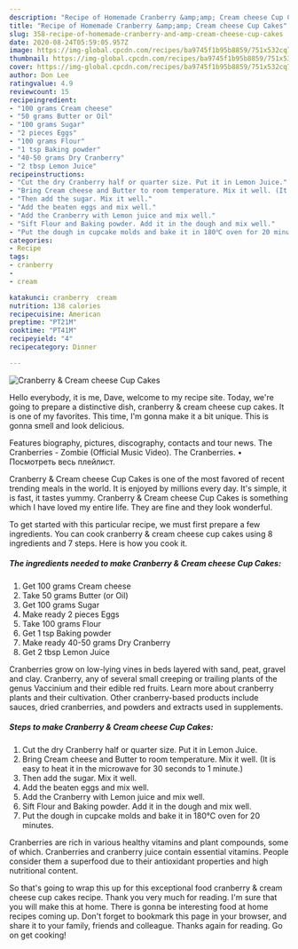 ```yaml
---
description: "Recipe of Homemade Cranberry &amp;amp; Cream cheese Cup Cakes"
title: "Recipe of Homemade Cranberry &amp;amp; Cream cheese Cup Cakes"
slug: 358-recipe-of-homemade-cranberry-and-amp-cream-cheese-cup-cakes
date: 2020-08-24T05:59:05.957Z
image: https://img-global.cpcdn.com/recipes/ba9745f1b95b8859/751x532cq70/cranberry-cream-cheese-cup-cakes-recipe-main-photo.jpg
thumbnail: https://img-global.cpcdn.com/recipes/ba9745f1b95b8859/751x532cq70/cranberry-cream-cheese-cup-cakes-recipe-main-photo.jpg
cover: https://img-global.cpcdn.com/recipes/ba9745f1b95b8859/751x532cq70/cranberry-cream-cheese-cup-cakes-recipe-main-photo.jpg
author: Don Lee
ratingvalue: 4.9
reviewcount: 15
recipeingredient:
- "100 grams Cream cheese"
- "50 grams Butter or Oil"
- "100 grams Sugar"
- "2 pieces Eggs"
- "100 grams Flour"
- "1 tsp Baking powder"
- "40-50 grams Dry Cranberry"
- "2 tbsp Lemon Juice"
recipeinstructions:
- "Cut the dry Cranberry half or quarter size. Put it in Lemon Juice."
- "Bring Cream cheese and Butter to room temperature. Mix it well. (It is easy to heat it in the microwave for 30 seconds to 1 minute.)"
- "Then add the sugar. Mix it well."
- "Add the beaten eggs and mix well."
- "Add the Cranberry with Lemon juice and mix well."
- "Sift Flour and Baking powder. Add it in the dough and mix well."
- "Put the dough in cupcake molds and bake it in 180℃ oven for 20 minutes."
categories:
- Recipe
tags:
- cranberry
- 
- cream

katakunci: cranberry  cream 
nutrition: 138 calories
recipecuisine: American
preptime: "PT21M"
cooktime: "PT41M"
recipeyield: "4"
recipecategory: Dinner

---
```



![Cranberry &amp; Cream cheese Cup Cakes](https://img-global.cpcdn.com/recipes/ba9745f1b95b8859/751x532cq70/cranberry-cream-cheese-cup-cakes-recipe-main-photo.jpg)

Hello everybody, it is me, Dave, welcome to my recipe site. Today, we're going to prepare a distinctive dish, cranberry &amp; cream cheese cup cakes. It is one of my favorites. This time, I'm gonna make it a bit unique. This is gonna smell and look delicious.

Features biography, pictures, discography, contacts and tour news. The Cranberries - Zombie (Official Music Video). The Cranberries. • Посмотреть весь плейлист.

Cranberry &amp; Cream cheese Cup Cakes is one of the most favored of recent trending meals in the world. It is enjoyed by millions every day. It's simple, it is fast, it tastes yummy. Cranberry &amp; Cream cheese Cup Cakes is something which I have loved my entire life. They are fine and they look wonderful.


To get started with this particular recipe, we must first prepare a few ingredients. You can cook cranberry &amp; cream cheese cup cakes using 8 ingredients and 7 steps. Here is how you cook it.

<!--inarticleads1-->

##### The ingredients needed to make Cranberry &amp; Cream cheese Cup Cakes:

1. Get 100 grams Cream cheese
1. Take 50 grams Butter (or Oil)
1. Get 100 grams Sugar
1. Make ready 2 pieces Eggs
1. Take 100 grams Flour
1. Get 1 tsp Baking powder
1. Make ready 40-50 grams Dry Cranberry
1. Get 2 tbsp Lemon Juice


Cranberries grow on low-lying vines in beds layered with sand, peat, gravel and clay. Cranberry, any of several small creeping or trailing plants of the genus Vaccinium and their edible red fruits. Learn more about cranberry plants and their cultivation. Other cranberry-based products include sauces, dried cranberries, and powders and extracts used in supplements. 

<!--inarticleads2-->

##### Steps to make Cranberry &amp; Cream cheese Cup Cakes:

1. Cut the dry Cranberry half or quarter size. Put it in Lemon Juice.
1. Bring Cream cheese and Butter to room temperature. Mix it well. (It is easy to heat it in the microwave for 30 seconds to 1 minute.)
1. Then add the sugar. Mix it well.
1. Add the beaten eggs and mix well.
1. Add the Cranberry with Lemon juice and mix well.
1. Sift Flour and Baking powder. Add it in the dough and mix well.
1. Put the dough in cupcake molds and bake it in 180℃ oven for 20 minutes.


Cranberries are rich in various healthy vitamins and plant compounds, some of which. Cranberries and cranberry juice contain essential vitamins. People consider them a superfood due to their antioxidant properties and high nutritional content. 

So that's going to wrap this up for this exceptional food cranberry &amp; cream cheese cup cakes recipe. Thank you very much for reading. I'm sure that you will make this at home. There is gonna be interesting food at home recipes coming up. Don't forget to bookmark this page in your browser, and share it to your family, friends and colleague. Thanks again for reading. Go on get cooking!
